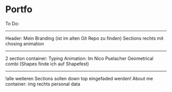 # Portfo
To Do:

---
Header:
Mein Branding (ist im alten Git Repo zu finden)
Sections rechts mit chosing animation

---
2 section container:
Typing Animation: Im Nico Puelacher
Geometrical combi (Shapes finde ich auf Shapefest)

---
!alle weiteren Sections sollen down top eingefaded werden!
About me container:
img
rechts personal data


